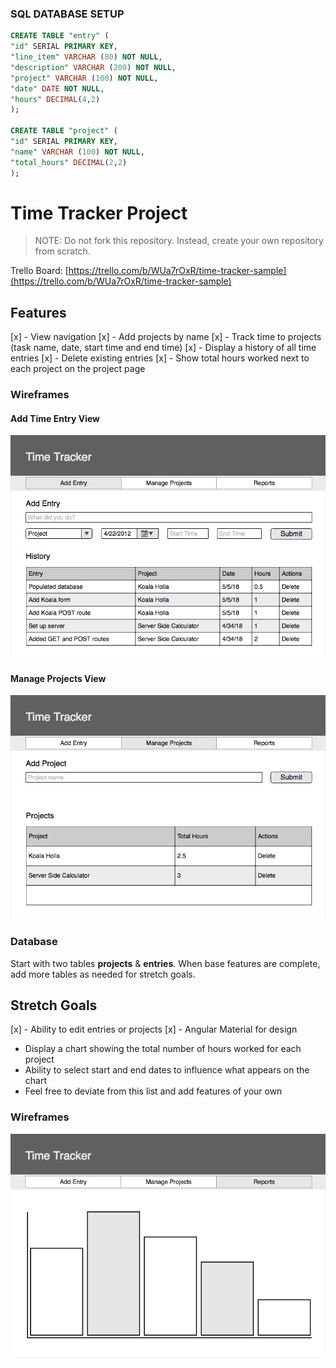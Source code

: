 ### SQL DATABASE SETUP
```SQL
CREATE TABLE "entry" (
"id" SERIAL PRIMARY KEY,
"line_item" VARCHAR (80) NOT NULL,
"description" VARCHAR (200) NOT NULL,
"project" VARCHAR (100) NOT NULL,
"date" DATE NOT NULL,
"hours" DECIMAL(4,2)
);

CREATE TABLE "project" (
"id" SERIAL PRIMARY KEY,
"name" VARCHAR (100) NOT NULL,
"total_hours" DECIMAL(2,2)  
);
```

# Time Tracker Project

> NOTE: Do not fork this repository. Instead, create your own repository from scratch.

Trello Board: [https://trello.com/b/WUa7rOxR/time-tracker-sample](https://trello.com/b/WUa7rOxR/time-tracker-sample)

## Features
[x] - View navigation
[x] - Add projects by name
[x] - Track time to projects (task name, date, start time and end time)
[x] - Display a history of all time entries
[x] - Delete existing entries
[x] - Show total hours worked next to each project on the project page

### Wireframes

#### Add Time Entry View

![Add Entry Page](page-one.png)

#### Manage Projects View

![Add Entry Page](page-two.png)

### Database

Start with two tables **projects** & **entries**. When base features are complete, add more tables as needed for stretch goals.

## Stretch Goals

[x] - Ability to edit entries or projects
[x] - Angular Material for design
- Display a chart showing the total number of hours worked for each project
- Ability to select start and end dates to influence what appears on the chart
- Feel free to deviate from this list and add features of your own

### Wireframes

![Add Entry Page](page-three.png)

